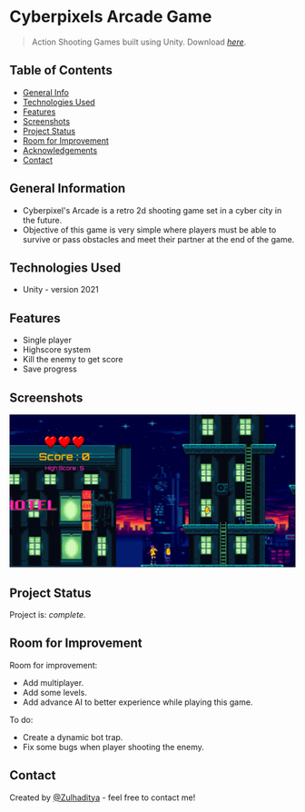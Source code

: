 # Cyberpixels Arcade Game
> Action Shooting Games built using Unity.
> Download [_here_](https://drive.google.com/file/d/1IiOFReh1Cd_k3t_ha2MLiWRy4YiBds73/view?usp=sharing).

## Table of Contents
* [General Info](#general-information)
* [Technologies Used](#technologies-used)
* [Features](#features)
* [Screenshots](#screenshots)
* [Project Status](#project-status)
* [Room for Improvement](#room-for-improvement)
* [Acknowledgements](#acknowledgements)
* [Contact](#contact)

## General Information
- Cyberpixel's Arcade is a retro 2d shooting game set in a cyber city in the future.
- Objective of this game is very simple where players must be able to survive or pass obstacles and meet their partner at the end of the game.

## Technologies Used
- Unity - version 2021

## Features
- Single player
- Highscore system
- Kill the enemy to get score
- Save progress

## Screenshots
![Example screenshot](./screenshot-gameplay.png)

## Project Status
Project is: _complete._ <!-- / _complete_ / _no longer being worked on_. reason ? -->

## Room for Improvement

Room for improvement:
- Add multiplayer.
- Add some levels.
- Add advance AI to better experience while playing this game.

To do:
- Create a dynamic bot trap.
- Fix some bugs when player shooting the enemy.

## Contact
Created by [@Zulhaditya](https://itsmyportofolio.netlify.app/) - feel free to contact me!
